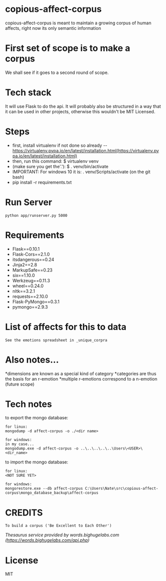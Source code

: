 # copious-affect-corpus
copious-affect-corpus is meant to maintain a growing corpus of human affects, right now its only semantic information

# First set of scope is to make a corpus
We shall see if it goes to a second round of scope.

# Tech stack
It will use Flask to do the api. It will probably also be structured in a way that it can be used in other projects, otherwise this wouldn't be MIT Licensed.

# Steps
* first, install virtualenv if not done so already -- https://virtualenv.pypa.io/en/latest/installation.html(https://virtualenv.pypa.io/en/latest/installation.html)
* then, run this command: $ virtualenv venv
* (make sure you get the'.'): $ . venv/bin/activate
* IMPORTANT: For windows 10 it is: . venv/Scripts/activate (on the git bash)
* pip install -r requirements.txt

# Run Server

```
python app/runserver.py 5000
```

# Requirements

* Flask==0.10.1
* Flask-Cors==2.1.0
* itsdangerous==0.24
* Jinja2==2.8
* MarkupSafe==0.23
* six==1.10.0
* Werkzeug==0.11.3
* wheel==0.24.0
* nltk==3.2.1
* requests==2.10.0
* Flask-PyMongo==0.3.1
* pymongo==2.9.3


# List of affects for this to data
```
See the emotions spreadsheet in _unique_corpra
```

# Also notes...
*dimensions are known as a special kind of category
*categories are thus the basis for an r-emotion
*multiple r-emotions correspond to a n-emotion (future scope)

# Tech notes
to export the mongo database:
```
for linux:
mongodump -d affect-corpus -o ./<dir name>

for windows:
in my case...
mongodump.exe -d affect-corpus -o ..\..\..\..\..\Users\<USER>\<dir_name>
```
to import the mongo database:

```
for linux:
<NOT SURE YET>

for windows:
mongorestore.exe --db affect-corpus C:\Users\Nate\src\copious-affect-corpus\mongo_database_backup\affect-corpus
```

# CREDITS
```
To build a corpus ('Be Excellent to Each Other')
```

_Thesaurus service provided by words.bighugelabs.com (https://words.bighugelabs.com/api.php)_

# License

MIT
